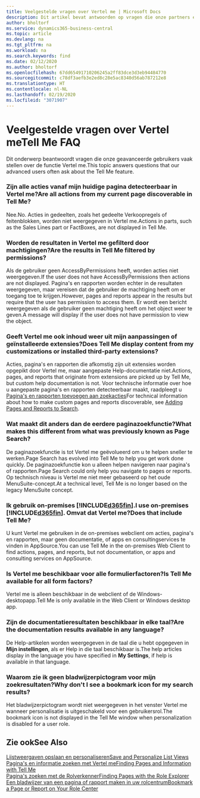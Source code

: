 ```yaml
---
title: Veelgestelde vragen over Vertel me | Microsoft Docs
description: Dit artikel bevat antwoorden op vragen die onze partners en klanten vaak hebben over Vertel me.
author: bholtorf
ms.service: dynamics365-business-central
ms.topic: article
ms.devlang: na
ms.tgt_pltfrm: na
ms.workload: na
ms.search.keywords: find
ms.date: 02/12/2020
ms.author: bholtorf
ms.openlocfilehash: 67dd65491710206245a2ff83dce3d3eb94484770
ms.sourcegitcommit: c78df3aefb3e2ed8c28e5ac8340d56ab787212e8
ms.translationtype: HT
ms.contentlocale: nl-NL
ms.lasthandoff: 02/19/2020
ms.locfileid: "3071907"
---
```

# <a name="tell-me-faq"></a><span data-ttu-id="de03c-103">Veelgestelde vragen over Vertel me</span><span class="sxs-lookup"><span data-stu-id="de03c-103">Tell Me FAQ</span></span>
<span data-ttu-id="de03c-104">Dit onderwerp beantwoordt vragen die onze geavanceerde gebruikers vaak stellen over de functie Vertel me.</span><span class="sxs-lookup"><span data-stu-id="de03c-104">This topic answers questions that our advanced users often ask about the Tell Me feature.</span></span>

### <a name="are-all-actions-from-my-current-page-discoverable-in-tell-me"></a><span data-ttu-id="de03c-105">Zijn alle acties vanaf mijn huidige pagina detecteerbaar in Vertel me?</span><span class="sxs-lookup"><span data-stu-id="de03c-105">Are all actions from my current page discoverable in Tell Me?</span></span>
<span data-ttu-id="de03c-106">Nee.</span><span class="sxs-lookup"><span data-stu-id="de03c-106">No.</span></span> <span data-ttu-id="de03c-107">Acties in gedeelten, zoals het gedeelte Verkoopregels of feitenblokken, worden niet weergegeven in Vertel me.</span><span class="sxs-lookup"><span data-stu-id="de03c-107">Actions in parts, such as the Sales Lines part or FactBoxes, are not displayed in Tell Me.</span></span>

### <a name="are-the-results-in-tell-me-filtered-by-permissions"></a><span data-ttu-id="de03c-108">Worden de resultaten in Vertel me gefilterd door machtigingen?</span><span class="sxs-lookup"><span data-stu-id="de03c-108">Are the results in Tell Me filtered by permissions?</span></span>
<span data-ttu-id="de03c-109">Als de gebruiker geen AccessByPermissions heeft, worden acties niet weergegeven.</span><span class="sxs-lookup"><span data-stu-id="de03c-109">If the user does not have AccessByPermissions then actions are not displayed.</span></span> <span data-ttu-id="de03c-110">Pagina's en rapporten worden echter in de resultaten weergegeven, maar vereisen dat de gebruiker de machtiging heeft om er toegang toe te krijgen.</span><span class="sxs-lookup"><span data-stu-id="de03c-110">However, pages and reports appear in the results but require that the user has permission to access them.</span></span> <span data-ttu-id="de03c-111">Er wordt een bericht weergegeven als de gebruiker geen machtiging heeft om het object weer te geven.</span><span class="sxs-lookup"><span data-stu-id="de03c-111">A message will display if the user does not have permission to view the object.</span></span>

### <a name="does-tell-me-display-content-from-my-customizations-or-installed-third-party-extensions"></a><span data-ttu-id="de03c-112">Geeft Vertel me ook inhoud weer uit mijn aanpassingen of geïnstalleerde extensies?</span><span class="sxs-lookup"><span data-stu-id="de03c-112">Does Tell Me display content from my customizations or installed third-party extensions?</span></span>
<span data-ttu-id="de03c-113">Acties, pagina's en rapporten die afkomstig zijn uit extensies worden opgepikt door Vertel me, maar aangepaste Help-documentatie niet.</span><span class="sxs-lookup"><span data-stu-id="de03c-113">Actions, pages, and reports that originate from extensions are picked up by Tell Me, but custom help documentation is not.</span></span> <span data-ttu-id="de03c-114">Voor technische informatie over hoe u aangepaste pagina's en rapporten detecteerbaar maakt, raadpleegt u [Pagina's en rapporten toevoegen aan zoekacties](/dynamics365/business-central/dev-itpro/developer/devenv-al-menusuite-functionality)</span><span class="sxs-lookup"><span data-stu-id="de03c-114">For technical information about how to make custom pages and reports discoverable, see [Adding Pages and Reports to Search](/dynamics365/business-central/dev-itpro/developer/devenv-al-menusuite-functionality).</span></span>

### <a name="what-makes-this-different-from-what-was-previously-known-as-page-search"></a><span data-ttu-id="de03c-115">Wat maakt dit anders dan de eerdere paginazoekfunctie?</span><span class="sxs-lookup"><span data-stu-id="de03c-115">What makes this different from what was previously known as Page Search?</span></span>
<span data-ttu-id="de03c-116">De paginazoekfunctie is tot Vertel me geëvolueerd om u te helpen sneller te werken.</span><span class="sxs-lookup"><span data-stu-id="de03c-116">Page Search has evolved into Tell Me to help you get work done quickly.</span></span> <span data-ttu-id="de03c-117">De paginazoekfunctie kon u alleen helpen navigeren naar pagina's of rapporten.</span><span class="sxs-lookup"><span data-stu-id="de03c-117">Page Search could only help you navigate to pages or reports.</span></span> <span data-ttu-id="de03c-118">Op technisch niveau is Vertel me niet meer gebaseerd op het oude MenuSuite-concept.</span><span class="sxs-lookup"><span data-stu-id="de03c-118">At a technical level, Tell Me is no longer based on the legacy MenuSuite concept.</span></span>

### <a name="i-use-on-premises-d365fin-does-that-include-tell-me"></a><span data-ttu-id="de03c-119">Ik gebruik on-premises [!INCLUDE[d365fin](includes/d365fin_md.md)].</span><span class="sxs-lookup"><span data-stu-id="de03c-119">I use on-premises [!INCLUDE[d365fin](includes/d365fin_md.md)].</span></span> <span data-ttu-id="de03c-120">Omvat dat Vertel me?</span><span class="sxs-lookup"><span data-stu-id="de03c-120">Does that include Tell Me?</span></span>
<span data-ttu-id="de03c-121">U kunt Vertel me gebruiken in de on-premises webclient om acties, pagina's en rapporten, maar geen documentatie, of apps en consultingservices te vinden in AppSource.</span><span class="sxs-lookup"><span data-stu-id="de03c-121">You can use Tell Me in the on-premises Web Client to find actions, pages, and reports, but not documentation, or apps and consulting services on AppSource.</span></span>

### <a name="is-tell-me-available-for-all-form-factors"></a><span data-ttu-id="de03c-122">Is Vertel me beschikbaar voor alle formulierfactoren?</span><span class="sxs-lookup"><span data-stu-id="de03c-122">Is Tell Me available for all form factors?</span></span>
<span data-ttu-id="de03c-123">Vertel me is alleen beschikbaar in de webclient of de Windows-desktopapp.</span><span class="sxs-lookup"><span data-stu-id="de03c-123">Tell Me is only available in the Web Client or Windows desktop app.</span></span>

### <a name="are-the-documentation-results-available-in-any-language"></a><span data-ttu-id="de03c-124">Zijn de documentatieresultaten beschikbaar in elke taal?</span><span class="sxs-lookup"><span data-stu-id="de03c-124">Are the documentation results available in any language?</span></span>
<span data-ttu-id="de03c-125">De Help-artikelen worden weergegeven in de taal die u hebt opgegeven in **Mijn instellingen**, als er Help in die taal beschikbaar is.</span><span class="sxs-lookup"><span data-stu-id="de03c-125">The help articles display in the language you have specified in **My Settings**, if help is available in that language.</span></span>

### <a name="why-dont-i-see-a-bookmark-icon-for-my-search-results"></a><span data-ttu-id="de03c-126">Waarom zie ik geen bladwijzerpictogram voor mijn zoekresultaten?</span><span class="sxs-lookup"><span data-stu-id="de03c-126">Why don't I see a bookmark icon for my search results?</span></span>
<span data-ttu-id="de03c-127">Het bladwijzerpictogram wordt niet weergegeven in het venster Vertel me wanneer personalisatie is uitgeschakeld voor een gebruikersrol.</span><span class="sxs-lookup"><span data-stu-id="de03c-127">The bookmark icon is not displayed in the Tell Me window when personalization is disabled for a user role.</span></span>


## <a name="see-also"></a><span data-ttu-id="de03c-128">Zie ook</span><span class="sxs-lookup"><span data-stu-id="de03c-128">See Also</span></span>  
[<span data-ttu-id="de03c-129">Lijstweergaven opslaan en personaliseren</span><span class="sxs-lookup"><span data-stu-id="de03c-129">Save and Personalize List Views</span></span>](ui-views.md)  
[<span data-ttu-id="de03c-130">Pagina's en informatie zoeken met Vertel me</span><span class="sxs-lookup"><span data-stu-id="de03c-130">Finding Pages and Information with Tell Me</span></span>](ui-search.md)  
[<span data-ttu-id="de03c-131">Pagina's zoeken met de Rolverkenner</span><span class="sxs-lookup"><span data-stu-id="de03c-131">Finding Pages with the Role Explorer</span></span>](ui-role-explorer.md)  
[<span data-ttu-id="de03c-132">Een bladwijzer van een pagina of rapport maken in uw rolcentrum</span><span class="sxs-lookup"><span data-stu-id="de03c-132">Bookmark a Page or Report on Your Role Center</span></span>](ui-bookmarks.md)
